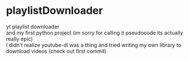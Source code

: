 # playlistDownloader
yt playlist downloader <br>
and my first python project (im sorry for calling it pseudocode its actually really epic) <br>
I didn't realize youtube-dl was a thing and tried writing my own library to download videos (check out first commit) 
